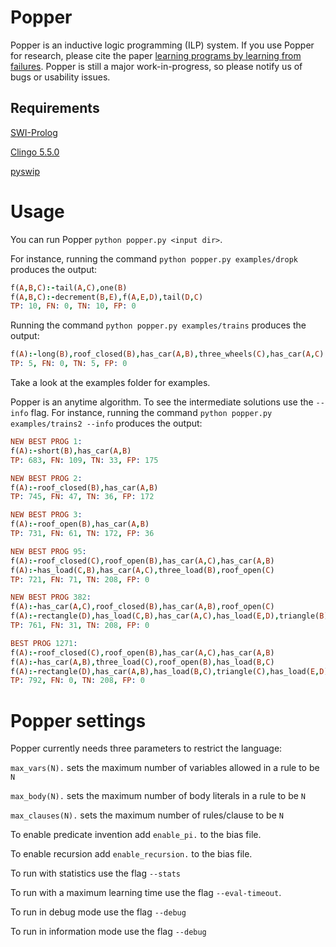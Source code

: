# Popper

Popper is an inductive logic programming (ILP) system.
If you use Popper for research, please cite the paper [learning programs by learning from failures](https://arxiv.org/abs/2005.02259).
Popper is still a major work-in-progress, so please notify us of bugs or usability issues.

## Requirements

[SWI-Prolog](https://www.swi-prolog.org)

[Clingo 5.5.0](https://potassco.org/clingo/)

[pyswip](https://pypi.org/project/pyswip/)


# Usage

You can run Popper `python popper.py <input dir>`.

For instance, running the command `python popper.py examples/dropk` produces the output:

```prolog
f(A,B,C):-tail(A,C),one(B)
f(A,B,C):-decrement(B,E),f(A,E,D),tail(D,C)
TP: 10, FN: 0, TN: 10, FP: 0
```

Running the command `python popper.py examples/trains` produces the output:

```prolog
f(A):-long(B),roof_closed(B),has_car(A,B),three_wheels(C),has_car(A,C)
TP: 5, FN: 0, TN: 5, FP: 0
```

Take a look at the examples folder for examples.

Popper is an anytime algorithm. To see the intermediate solutions use the `--info` flag. For instance, running the command `python popper.py examples/trains2 --info` produces the output:

```prolog
NEW BEST PROG 1:
f(A):-short(B),has_car(A,B)
TP: 683, FN: 109, TN: 33, FP: 175

NEW BEST PROG 2:
f(A):-roof_closed(B),has_car(A,B)
TP: 745, FN: 47, TN: 36, FP: 172

NEW BEST PROG 3:
f(A):-roof_open(B),has_car(A,B)
TP: 731, FN: 61, TN: 172, FP: 36

NEW BEST PROG 95:
f(A):-roof_closed(C),roof_open(B),has_car(A,C),has_car(A,B)
f(A):-has_load(C,B),has_car(A,C),three_load(B),roof_open(C)
TP: 721, FN: 71, TN: 208, FP: 0

NEW BEST PROG 382:
f(A):-has_car(A,C),roof_closed(B),has_car(A,B),roof_open(C)
f(A):-rectangle(D),has_load(C,B),has_car(A,C),has_load(E,D),triangle(B),has_car(A,E)
TP: 761, FN: 31, TN: 208, FP: 0

BEST PROG 1271:
f(A):-roof_closed(C),roof_open(B),has_car(A,C),has_car(A,B)
f(A):-has_car(A,B),three_load(C),roof_open(B),has_load(B,C)
f(A):-rectangle(D),has_car(A,B),has_load(B,C),triangle(C),has_load(E,D),has_car(A,E)
TP: 792, FN: 0, TN: 208, FP: 0
```

# Popper settings

Popper currently needs three parameters to restrict the language:

`max_vars(N).` sets the maximum number of variables allowed in a rule to be `N`

`max_body(N).` sets the maximum number of body literals in a rule to be `N`

`max_clauses(N).` sets the maximum number of rules/clause to be `N`

To enable predicate invention add `enable_pi.` to the bias file.

To enable recursion add `enable_recursion.` to the bias file.

To run with statistics use the flag `--stats`

To run with a maximum learning time use the flag `--eval-timeout`.

To run in debug mode use the flag `--debug`

To run in information mode use the flag `--debug`
